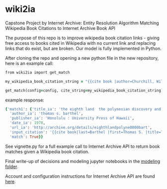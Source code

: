 # wiki2ia
Capstone Project by Internet Archive: Entity Resolution Algorithm Matching Wikipedia Book Citations to Internet Archive Book API

The purpose of this repo is to improve wikipedia book citation links - giving free access to books cited in Wikipedia with no current link and replacing links that do exist, but are broken. Our model is fully implemented in Python.

After cloning the repo and opening a new python file in the new repository, here is an example call:
```rb
from wiki2ia import get_match

my_wikipedia_book_citation_string = "{{cite book |author=Churchill, William |year=1912 |title=The Rapanui Speech and the Peopling of Southeast Polynesia |url=https://archive.org/details/easterislandrapa00churrich |url-status=live |archive-url=https://web.archive.org/web/20160404191635/https://archive.org/details/easterislandrapa00churrich |archive-date=4 April 2016}}"

get_match(config=config, cite_string=my_wikipedia_book_citation_string)
```
example response:
```rb
{'match1': {'title_ia': 'the eighth land  the polynesian discovery and settlement of easter island',
  'author_ia': 'thomas s. barthel',
  'publisher_ia': 'Honolulu : University Press of Hawaii',
  'date_ia': 1978,
  'url_ia': 'http://archive.org/details/eighthlandpolyne0000bart',
  'input_citation': '{{cite book|last=Barthel |first=Thomas S. |title=The Eighth Land: The Polynesian Settlement of Easter Island |publisher= [[University of Hawaii]] |year=1974 |edition=1978|isbn=0824805534|url=https://archive.org/details/eighthlandpolyne0000bart}}',
  'match': True}}
```
See vignette.py for a full example call to Internet Archive API to return book matches given a Wikipedia book citation.

Final write-up of decisions and modeling jupyter notebooks in the [modeling folder](./Modeling/).

Account and configuration instructions for Internet Archive API are found [here](https://archive.org/developers/internetarchive/).
